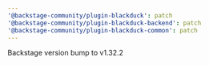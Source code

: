 ```yaml
---
'@backstage-community/plugin-blackduck': patch
'@backstage-community/plugin-blackduck-backend': patch
'@backstage-community/plugin-blackduck-common': patch
---
```


Backstage version bump to v1.32.2
